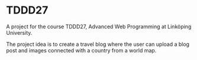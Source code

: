 # TDDD27

A project for the course TDDD27, Advanced Web Programming at Linköping University.

The project idea is to create a travel blog where the user can upload a blog post and images connected with a country from a world map. 